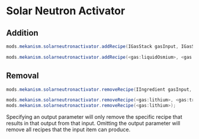 
# Solar Neutron Activator 
Addition
------
```java
mods.mekanism.solarneutronactivator.addRecipe(IGasStack gasInput, IGasStack gasOutput)

mods.mekanism.solarneutronactivator.addRecipe(<gas:liquidOsmium>, <gas:liquidStone>);
```

Removal
------
```java
mods.mekanism.solarneutronactivator.removeRecipe(IIngredient gasInput, @Optional IIngredient gasOutput)

mods.mekanism.solarneutronactivator.removeRecipe(<gas:lithium>, <gas:tritium>);
mods.mekanism.solarneutronactivator.removeRecipe(<gas:lithium>);
```
Specifying an output parameter will only remove the specific recipe that results in that output from that input. Omitting the output parameter will remove all recipes that the input item can produce.
